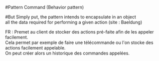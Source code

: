 #Pattern Command (Behavior pattern)

#But 
Simply put, the pattern intends to encapsulate in an object
<br> 
all the data required for performing a given action  (site : Baeldung)

FR : Premet au client de stocker des actions pré-faite afin de les appeler facilement. <br>
Cela permet par exemple de faire une télécommande ou l'on stocke des actions facilement appelable. <br>
On peut créer alors un historique des commandes appelées.





